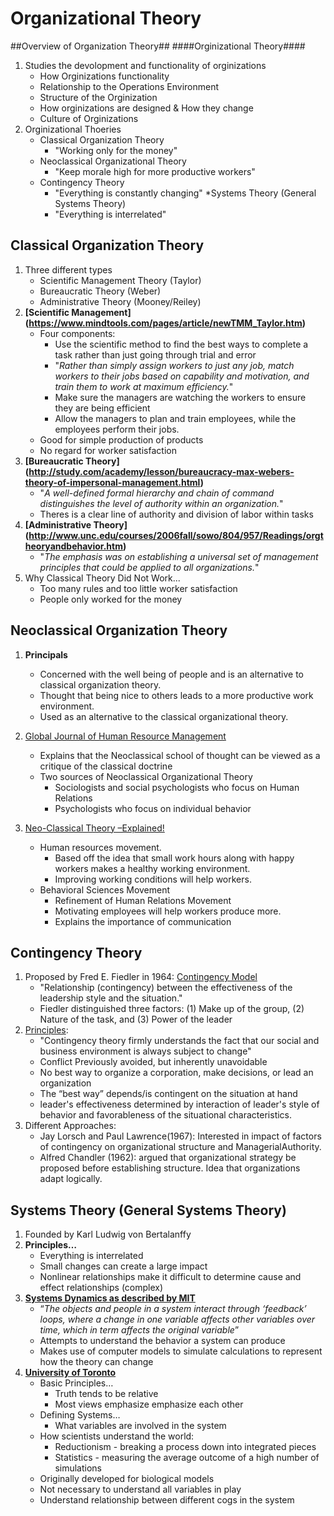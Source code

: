 # Organizational Theory #
##Overview of Organization Theory##
####Orginizational Theory####
1. Studies the devolopment and functionality of orginizations
	* How Orginizations functionality
	* Relationship to the Operations Environment
	* Structure of the Orginization
	* How orginizations are designed & How they change
	* Culture of Orginizations
2. Orginizational Thoeries
	* Classical Organization Theory
		- "Working only for the money"
	* Neoclassical Organizational Theory
		- "Keep morale high for more productive workers"
	* Contingency Theory
		- "Everything is constantly changing"
	*Systems Theory (General Systems Theory)
		- "Everything is interrelated"

## Classical Organization Theory ##
1. Three different types
	* Scientific Management Theory (Taylor)
	* Bureaucratic Theory (Weber)
	* Administrative Theory (Mooney/Reiley)
2. __[Scientific Management] (https://www.mindtools.com/pages/article/newTMM_Taylor.htm)__
	* Four components: 
		- Use the scientific method to find the best ways to complete a task rather than just going through trial and error
		- "_Rather than simply assign workers to just any job, match workers to their jobs based on capability and motivation, and train them to work at maximum efficiency._"
		- Make sure the managers are watching the workers to ensure they are being efficient
		- Allow the managers to plan and train employees, while the employees perform their jobs.
	* Good for simple production of products
	* No regard for worker satisfaction
3. __[Bureaucratic Theory] (http://study.com/academy/lesson/bureaucracy-max-webers-theory-of-impersonal-management.html)__
	* "_A well-defined formal hierarchy and chain of command distinguishes the level of authority within an organization._"
	* Theres is a clear line of authority and division of labor within tasks
4. __[Administrative Theory] (http://www.unc.edu/courses/2006fall/sowo/804/957/Readings/orgtheoryandbehavior.htm)__
	* "_The emphasis was on establishing a universal set of management principles that could be applied to all organizations._"
5. Why Classical Theory Did Not Work...
	* Too many rules and too little worker satisfaction
	* People only worked for the money

## Neoclassical Organization Theory ##1.  __Principals__	- Concerned with the well being of people and is an alternative to classical organization theory.	- Thought that being nice to others leads to a more productive work environment.	- Used as an alternative to the classical organizational theory.2. [Global Journal of Human Resource Management](http://www.eajournals.org/wp-content/uploads/Neoclassical-Organization-Theory.pdf/)	- Explains that the Neoclassical school of thought can be viewed as a critique of the classical doctrine	- Two sources of Neoclassical Organizational Theory		* Sociologists and social psychologists who focus on Human Relations		* Psychologists who focus on individual behavior3. [Neo-Classical Theory –Explained!](http://www.yourarticlelibrary.com/management/neo-classical-theory-explained/53176/)	- Human resources movement.		* Based off the idea that small work hours along with happy workers makes a healthy working environment.		* Improving working conditions will help workers.	- Behavioral Sciences Movement		* Refinement of Human Relations Movement		* Motivating employees will help workers produce more.		* Explains the importance of communication
## Contingency Theory ##
1. Proposed by Fred E. Fiedler in 1964: [Contingency Model](http://www.toolshero.com/leadership/fiedler-contingency-model/)
	- "Relationship (contingency) between the effectiveness of the leadership style and the situation."
	- Fiedler distinguished three factors: (1) Make up of the group, (2) Nature of the task, and (3) Power of the leader 
2. [Principles](http://kannanpersonal.com/learning/management/contingency2.html):
	- "Contingency theory firmly understands the fact that our social and business environment is always subject to change" 
	- Conflict Previously avoided, but inherently unavoidable
	- No best way to organize a corporation, make decisions, or lead an organization 
	- The “best way” depends/is contingent on  the situation at hand
	- leader's effectiveness determined by interaction of leader's style of behavior and favorableness of the situational characteristics.
3. Different Approaches: 
	- Jay Lorsch and Paul Lawrence(1967): Interested in impact of factors of contingency on organizational structure and ManagerialAuthority.
	- Alfred Chandler (1962): argued that organizational strategy be proposed before establishing structure. Idea that organizations adapt logically. 

## Systems Theory (General Systems Theory) ##
1. Founded by Karl Ludwig von Bertalanffy
2. __Principles…__
	* Everything is interrelated
	* Small changes can create a large impact
	* Nonlinear relationships make it difficult to determine cause and effect relationships (complex)
3. __[Systems Dynamics as described by MIT](http://web.mit.edu/sysdyn/sd-intro/)__
	* “_The objects and people in a system interact through ‘feedback’ loops, where a change in one variable affects other variables over time, which in term affects the original variable_”
	* Attempts to understand the behavior a system can produce
	* Makes use of computer models to simulate calculations to represent how the theory can change
4. __[University of Toronto](http://www.cs.toronto.edu/~sme/CSC340F/slides/08-systems.pdf)__
	* Basic Principles…
		* Truth tends to be relative
		* Most views emphasize emphasize each other
	* Defining Systems…
		* What variables are involved in the system
	* How scientists understand the world:
		* Reductionism - breaking a process down into integrated pieces
		* Statistics - measuring the average outcome of a high number of simulations
	* Originally developed for biological models
	* Not necessary to understand all variables in play
	* Understand relationship between different cogs in the system

